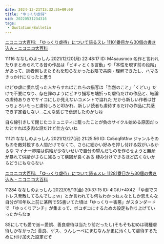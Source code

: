 ```yaml
---
date: 2024-12-21T15:32:55+09:00
title: "ゆっくり虐待"
uid: 20220531234316
tags:
 - Quotation/Bulletin
---
```


[ニコニコ大百科: 「ゆっくり虐待」について語るスレ 11101番目から30個の書き込み - ニコニコ大百科](https://dic.nicovideo.jp/b/a/%E3%82%86%E3%81%A3%E3%81%8F%E3%82%8A%E8%99%90%E5%BE%85/11101-)


11116
ななしのよっしん
2021/12/20(月) 22:48:17 ID: M4sausrxco
名作と言われたりまとめられてる昔の作品は「ビキィとくる言動」や「本性を現す前の段階」があって、読者側もまたそれを知らなかったお陰で共感・理解できたし、ハマるきっかけになったと思う

けどゆ虐に慣れ切った人からすればこれらの描写は「当然のこと」「くどい」だけで不要になり、存在罪のようにビキり描写を端折った虐待だけの作品と、結論の虐待ありきでサイコにしか見えないコメントで溢れた
だから新しい作者は甘っちょろいもっと虐待しろと叩かれ、新しい読者も虐待するだけの作品に共感できず定着しない…こんな感じで衰退したのかもね

自ら線引きして閉じたコミュニティに籠ったことが負のサイクル始める原因だったとすれば皮肉な話だけど仕方ないね



11121
ななしのよっしん
2021/12/27(月) 21:25:56 ID: Cx5dqRA1nv
ジャンルそのものを敵対視する人間だけでなくて、さらに細かい好みを押し付ける奴がいるからな
マイナー界隈は供給が少ないせいで自分の望んだものを作らせようと無産が暴れて供給がさらに減るって構図が良くある
棲み分けできるほど広くないからどうにもならない



[ニコニコ大百科: 「ゆっくり虐待」について語るスレ 11281番目から30個の書き込み - ニコニコ大百科](https://dic.nicovideo.jp/b/a/%E3%82%86%E3%81%A3%E3%81%8F%E3%82%8A%E8%99%90%E5%BE%85/11281-)

11284
ななしのよっしん
2022/05/13(金) 20:37:15 ID: 4IGtU+4X42
「ゆ虐でストレス発散してるんでしょｗ」とか言われても何もわかっねぇなとしか思えんな
自分が10年以上前に某所でSS書いてた頃は「ゆっくり＝害悪」がスタンダードで
「ゆっくりアンチ」が集まって、ボコボコにするための設定も作り上げていったからなぁ

SSにしても愛で派＝愛誤、善良虐待は当たり前だったし(そもそも初めは現種虐待しかなかった)
善良、ゲス、うんしーぺにまむなんか更に汚くして虐待するために付け加えた設定だぞ